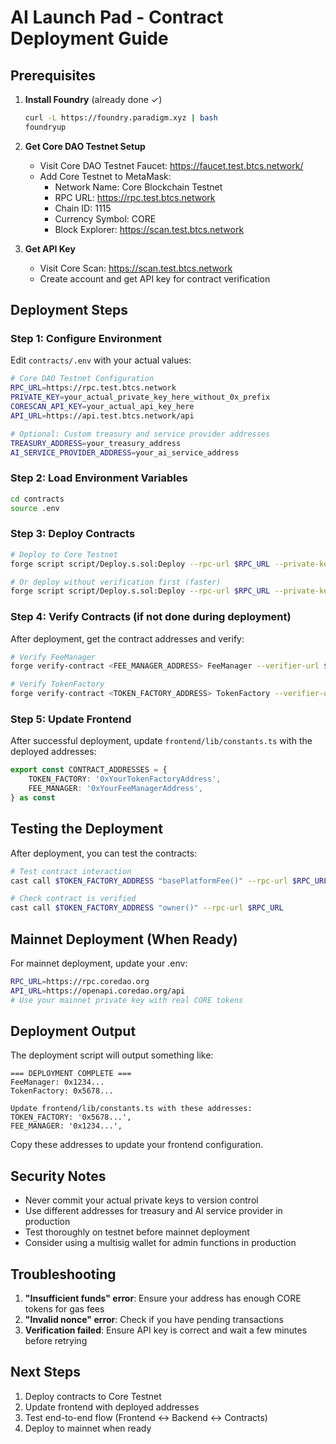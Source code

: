 # AI Launch Pad - Contract Deployment Guide

## Prerequisites

1. **Install Foundry** (already done ✓)
   ```bash
   curl -L https://foundry.paradigm.xyz | bash
   foundryup
   ```

2. **Get Core DAO Testnet Setup**
   - Visit Core DAO Testnet Faucet: https://faucet.test.btcs.network/
   - Add Core Testnet to MetaMask:
     - Network Name: Core Blockchain Testnet
     - RPC URL: https://rpc.test.btcs.network
     - Chain ID: 1115
     - Currency Symbol: CORE
     - Block Explorer: https://scan.test.btcs.network

3. **Get API Key**
   - Visit Core Scan: https://scan.test.btcs.network
   - Create account and get API key for contract verification

## Deployment Steps

### Step 1: Configure Environment
Edit `contracts/.env` with your actual values:

```bash
# Core DAO Testnet Configuration
RPC_URL=https://rpc.test.btcs.network
PRIVATE_KEY=your_actual_private_key_here_without_0x_prefix
CORESCAN_API_KEY=your_actual_api_key_here
API_URL=https://api.test.btcs.network/api

# Optional: Custom treasury and service provider addresses
TREASURY_ADDRESS=your_treasury_address
AI_SERVICE_PROVIDER_ADDRESS=your_ai_service_address
```

### Step 2: Load Environment Variables
```bash
cd contracts
source .env
```

### Step 3: Deploy Contracts
```bash
# Deploy to Core Testnet
forge script script/Deploy.s.sol:Deploy --rpc-url $RPC_URL --private-key $PRIVATE_KEY --broadcast --verify --etherscan-api-key $CORESCAN_API_KEY

# Or deploy without verification first (faster)
forge script script/Deploy.s.sol:Deploy --rpc-url $RPC_URL --private-key $PRIVATE_KEY --broadcast
```

### Step 4: Verify Contracts (if not done during deployment)
After deployment, get the contract addresses and verify:

```bash
# Verify FeeManager
forge verify-contract <FEE_MANAGER_ADDRESS> FeeManager --verifier-url $API_URL --etherscan-api-key $CORESCAN_API_KEY --watch

# Verify TokenFactory  
forge verify-contract <TOKEN_FACTORY_ADDRESS> TokenFactory --verifier-url $API_URL --etherscan-api-key $CORESCAN_API_KEY --watch
```

### Step 5: Update Frontend
After successful deployment, update `frontend/lib/constants.ts` with the deployed addresses:

```typescript
export const CONTRACT_ADDRESSES = {
    TOKEN_FACTORY: '0xYourTokenFactoryAddress',
    FEE_MANAGER: '0xYourFeeManagerAddress',
} as const
```

## Testing the Deployment

After deployment, you can test the contracts:

```bash
# Test contract interaction
cast call $TOKEN_FACTORY_ADDRESS "basePlatformFee()" --rpc-url $RPC_URL

# Check contract is verified
cast call $TOKEN_FACTORY_ADDRESS "owner()" --rpc-url $RPC_URL
```

## Mainnet Deployment (When Ready)

For mainnet deployment, update your .env:

```bash
RPC_URL=https://rpc.coredao.org
API_URL=https://openapi.coredao.org/api
# Use your mainnet private key with real CORE tokens
```

## Deployment Output

The deployment script will output something like:

```
=== DEPLOYMENT COMPLETE ===
FeeManager: 0x1234...
TokenFactory: 0x5678...

Update frontend/lib/constants.ts with these addresses:
TOKEN_FACTORY: '0x5678...',
FEE_MANAGER: '0x1234...',
```

Copy these addresses to update your frontend configuration.

## Security Notes

- Never commit your actual private keys to version control
- Use different addresses for treasury and AI service provider in production
- Test thoroughly on testnet before mainnet deployment
- Consider using a multisig wallet for admin functions in production

## Troubleshooting

1. **"Insufficient funds" error**: Ensure your address has enough CORE tokens for gas fees
2. **"Invalid nonce" error**: Check if you have pending transactions
3. **Verification failed**: Ensure API key is correct and wait a few minutes before retrying

## Next Steps

1. Deploy contracts to Core Testnet
2. Update frontend with deployed addresses  
3. Test end-to-end flow (Frontend ↔ Backend ↔ Contracts)
4. Deploy to mainnet when ready

